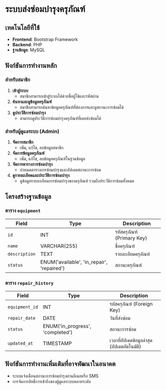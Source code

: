 # ระบบส่งซ่อมบำรุงครุภัณฑ์

## เทคโนโลยีที่ใช้
- **Frontend**: Bootstrap Framework
- **Backend**: PHP
- **ฐานข้อมูล**: MySQL

## ฟังก์ชันการทำงานหลัก
### สำหรับสมาชิก
1. **เข้าสู่ระบบ**
   - สมาชิกสามารถเข้าสู่ระบบได้ด้วยชื่อผู้ใช้และรหัสผ่าน
2. **ค้นหาและดูข้อมูลครุภัณฑ์**
   - สมาชิกสามารถค้นหาข้อมูลครุภัณฑ์ที่ต้องการและดูสถานะการซ่อมได้
3. **ดูประวัติการซ่อมบำรุง**
   - สามารถดูประวัติการซ่อมบำรุงครุภัณฑ์ที่เคยส่งซ่อมได้

### สำหรับผู้ดูแลระบบ (Admin)
1. **จัดการสมาชิก**
   - เพิ่ม, แก้ไข, ลบข้อมูลสมาชิก
2. **จัดการข้อมูลครุภัณฑ์**
   - เพิ่ม, แก้ไข, ลบข้อมูลครุภัณฑ์ในฐานข้อมูล
3. **จัดการตารางการซ่อมบำรุง**
   - กำหนดตารางการซ่อมบำรุงและอัปเดตสถานะการซ่อม
4. **ดูรายละเอียดและประวัติการซ่อมบำรุง**
   - ดูข้อมูลรายละเอียดการซ่อมบำรุงของครุภัณฑ์ รวมถึงประวัติการซ่อมทั้งหมด

## โครงสร้างฐานข้อมูล

### ตาราง `equipment`
| Field       | Type          | Description                 |
|-------------|---------------|-----------------------------|
| `id`        | INT           | รหัสครุภัณฑ์ (Primary Key)  |
| `name`      | VARCHAR(255)   | ชื่อครุภัณฑ์               |
| `description`| TEXT          | รายละเอียดครุภัณฑ์          |
| `status`    | ENUM('available', 'in_repair', 'repaired') | สถานะครุภัณฑ์ |

### ตาราง `repair_history`
| Field          | Type           | Description                             |
|----------------|----------------|-----------------------------------------|
| `equipment_id` | INT            | รหัสครุภัณฑ์ (Foreign Key)              |
| `repair_date`  | DATE           | วันที่ส่งซ่อม                            |
| `status`       | ENUM('in_progress', 'completed') | สถานะการซ่อม |
| `updated_at`   | TIMESTAMP      | เวลาที่อัปเดตข้อมูลล่าสุด (อัปเดตอัตโนมัติ) |

## ฟังก์ชันการทำงานเพิ่มเติมที่อาจพัฒนาในอนาคต
- ระบบแจ้งเตือนสถานะการซ่อมบำรุงผ่านอีเมลหรือ SMS
- การจัดการสิทธิ์การเข้าถึงของผู้ดูแลระบบหลายระดับ
